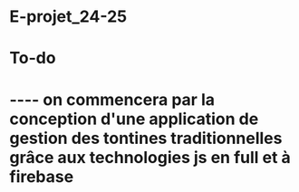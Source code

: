 # E-projet_24-25

# To-do
 # ---- on commencera par la conception d'une application de gestion des tontines traditionnelles grâce aux technologies js en full et à firebase 
